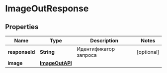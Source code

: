 

# ImageOutResponse


## Properties

| Name | Type | Description | Notes |
|------------ | ------------- | ------------- | -------------|
|**responseId** | **String** | Идентификатор запроса |  [optional] |
|**image** | [**ImageOutAPI**](ImageOutAPI.md) |  |  |




